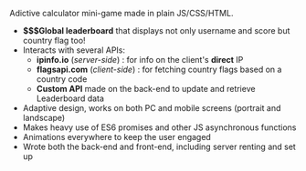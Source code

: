Adictive calculator mini-game made in plain JS/CSS/HTML.

- **$$$Global leaderboard** that displays not only username and score but country flag too!
- Interacts with several APIs:
    -  **ipinfo.io** (*server-side*) : for info on the client's **direct** IP 
    -  **flagsapi.com** (*client-side*) : for fetching country flags based on a country code
    - **Custom API** made on the back-end to update and retrieve Leaderboard data
- Adaptive design, works on both PC and mobile screens (portrait and landscape)
- Makes heavy use of ES6 promises and other JS asynchronous functions
- Animations everywhere to keep the user engaged
- Wrote both the back-end and front-end, including server renting and set up